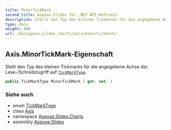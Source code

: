 ```yaml
---
title: MinorTickMark
second_title: Aspose.Slides für .NET API-Referenz
description: Stellt den Typ des kleinen Tickmarks für die angegebene Achse dar. Lese-/Schreibzugriff auf TickMarkTypeaspose.slides.charts/tickmarktype.
type: docs
weight: 400
url: /de/aspose.slides.charts/axis/minortickmark/
---
```


## Axis.MinorTickMark-Eigenschaft

Stellt den Typ des kleinen Tickmarks für die angegebene Achse dar. Lese-/Schreibzugriff auf [`TickMarkType`](../../tickmarktype).

```csharp
public TickMarkType MinorTickMark { get; set; }
```

### Siehe auch

* enum [TickMarkType](../../tickmarktype)
* class [Axis](../../axis)
* namespace [Aspose.Slides.Charts](../../axis)
* assembly [Aspose.Slides](../../../)

<!-- DO NOT EDIT: generiert von xmldocmd für Aspose.Slides.dll -->